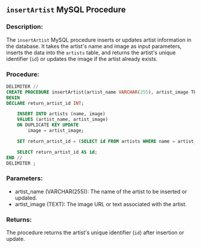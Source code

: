 ## `insertArtist` MySQL Procedure

### Description:
The `insertArtist` MySQL procedure inserts or updates artist information in the database. It takes the artist's name and image as input parameters, inserts the data into the `artists` table, and returns the artist's unique identifier (`id`) or updates the image if the artist already exists.

### Procedure:
```sql
DELIMITER //
CREATE PROCEDURE insertArtist(artist_name VARCHAR(255), artist_image TEXT)
BEGIN
DECLARE return_artist_id INT;

    INSERT INTO artists (name, image)
    VALUES (artist_name, artist_image)
    ON DUPLICATE KEY UPDATE
        image = artist_image;

    SET return_artist_id = (SELECT id FROM artists WHERE name = artist_name);

    SELECT return_artist_id AS id;
END //
DELIMITER ;
```
### Parameters:
- artist_name (VARCHAR(255)): The name of the artist to be inserted or updated.
- artist_image (TEXT): The image URL or text associated with the artist.

### Returns:
The procedure returns the artist's unique identifier (`id`) after insertion or update.
